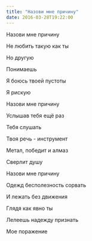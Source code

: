 ```yaml
---
title: "Назови мне причину"
date: 2016-03-28T19:22:00
---
```


Назови мне причину 

Не любить такую как ты

Но другую

Понимаешь

Я боюсь твоей пустоты

Я рискую



Назови мне причину

Услышав тебя ещё раз

Тебя слушать

Твоя речь - инструмент

Метал, победит и алмаз

Сверлит душу



Назови мне причину

Одежд бесполезность сорвать

И лежать без движения

Глядя как явно ты

Лелеешь надежду признать

Мое поражение

